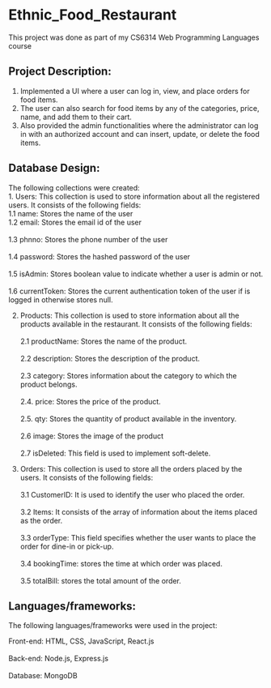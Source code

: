 # Ethnic_Food_Restaurant
This project was done as part of my CS6314 Web Programming Languages course

## Project Description:
1. Implemented a UI where a user can log in, view, and place orders for food items.
2. The user can also search for food items by any of the categories, price, name, and add them to their cart.
3. Also provided the admin functionalities where the administrator can log in with an authorized account and can insert, update, or delete the food items.

## Database Design:
The following collections were created:<br />                                                                                  1. Users: This collection is used to store information about all the registered users. It consists of the following fields:<br />
  1.1 name: Stores the name of the user <br />1.2 email: Stores the email id of the user<br />  
  1.3 phnno: Stores the phone number of the user<br />  
  1.4 password: Stores the hashed password of the user<br />  
  1.5 isAdmin: Stores boolean value to indicate whether a user is admin or not.<br />  
  1.6 currentToken: Stores the current authentication token of the user if is logged in otherwise stores null.<br />  
  
2. Products: This collection is used to store information about all the products available in the restaurant. It consists of the following fields:<br />  
  2.1 productName: Stores the name of the product.<br />  
  2.2 description: Stores the description of the product.<br />  
  2.3 category: Stores information about the category to which the product belongs. <br />  
  2.4. price: Stores the price of the product.<br />  
  2.5. qty: Stores the quantity of product available in the inventory.<br />  
  2.6 image: Stores the image of the product<br />  
  2.7 isDeleted: This field is used to implement soft-delete.<br />  
  
3. Orders: This collection is used to store all the orders placed by the users. It consists of the following fields:<br />  
  3.1 CustomerID: It is used to identify the user who placed the order. <br />  
  3.2 Items: It consists of the array of information about the items placed as the order. <br />  
  3.3 orderType: This field specifies whether the user wants to place the order for dine-in or
  pick-up. <br />  
  3.4 bookingTime: stores the time at which order was placed. <br />  
  3.5 totalBill: stores the total amount of the order. <br />  
  
## Languages/frameworks:
The following languages/frameworks were used in the project: <br />  

Front-end: HTML, CSS, JavaScript, React.js  <br />  
Back-end: Node.js, Express.js <br />  
Database: MongoDB <br />  
